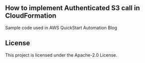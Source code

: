## How to implement Authenticated S3 call in CloudFormation

Sample code used in AWS QuickStart Automation Blog


## License

This project is licensed under the Apache-2.0 License.

